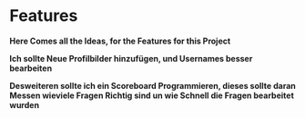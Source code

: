 # Features

**Here Comes all the Ideas, for the Features for this Project**

**Ich sollte Neue Profilbilder hinzufügen, und Usernames besser bearbeiten**

**Desweiteren sollte ich ein Scoreboard Programmieren, dieses sollte daran Messen wieviele Fragen Richtig sind un wie Schnell die Fragen bearbeitet wurden**